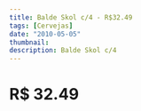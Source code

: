 ```yaml
---
title: Balde Skol c/4 - R$32.49
tags: [Cervejas]
date: "2010-05-05"
thumbnail: 
description: Balde Skol c/4
---
```


# R$ 32.49